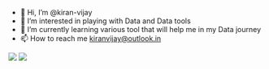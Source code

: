 - 👋 Hi, I’m @kiran-vijay
- 👀 I’m interested in playing with Data and Data tools
- 🌱 I’m currently learning various tool that will help me in my Data journey
- 📫 How to reach me kiranvijay@outlook.in

<!---
kiran-vijay/kiran-vijay is a ✨ special ✨ repository because its `README.md` (this file) appears on your GitHub profile.
You can click the Preview link to take a look at your changes.
--->
<img src="https://img.shields.io/badge/PowerBI-F2C811?style=for-the-badge&logo=Power%20BI&logoColor=white" />  <img src="https://img.shields.io/badge/Microsoft_Excel-217346?style=for-the-badge&logo=microsoft-excel&logoColor=white" /> 


